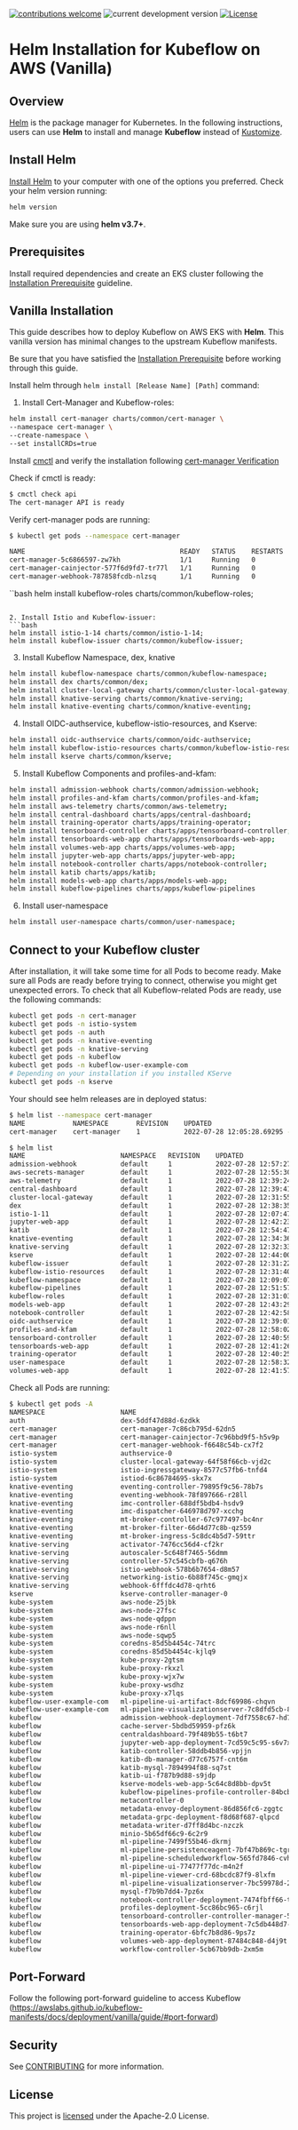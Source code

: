 [![contributions welcome](https://img.shields.io/badge/contributions-welcome-brightgreen.svg?style=flat)](https://github.com/awslabs/kubeflow-manifests/issues)
![current development version](https://img.shields.io/badge/Kubeflow-v1.5.1-green.svg?style=flat)
[![License](https://img.shields.io/badge/License-Apache_2.0-blue.svg)](./LICENSE)
# Helm Installation for Kubeflow on AWS (Vanilla)

## Overview
[Helm][] is the package manager for Kubernetes. In the following instructions, users can use **Helm** to install and manage **Kubeflow** instead of [Kustomize][].

## Install Helm
[Install Helm][] to your computer with one of the options you preferred. Check your helm version running:
```bash
helm version
```
Make sure you are using **helm v3.7+**.

## Prerequisites
Install required dependencies and create an EKS cluster following the [Installation Prerequisite][] guideline. 

## Vanilla Installation
This guide describes how to deploy Kubeflow on AWS EKS with **Helm**. This vanilla version has minimal changes to the upstream Kubeflow manifests.

Be sure that you have satisfied the [Installation Prerequisite][] before working through this guide.

Install helm through `helm install [Release Name] [Path]` command: 


1. Install Cert-Manager and Kubeflow-roles:

```bash
helm install cert-manager charts/common/cert-manager \
--namespace cert-manager \
--create-namespace \
--set installCRDs=true
```

Install [cmctl][] and verify the installation following [cert-manager Verification][]

Check if cmctl is ready:
```bash
$ cmctl check api
The cert-manager API is ready
```

Verify cert-manager pods are running:
```bash
$ kubectl get pods --namespace cert-manager

NAME                                       READY   STATUS    RESTARTS   AGE
cert-manager-5c6866597-zw7kh               1/1     Running   0          2m
cert-manager-cainjector-577f6d9fd7-tr77l   1/1     Running   0          2m
cert-manager-webhook-787858fcdb-nlzsq      1/1     Running   0          2m
```

``bash
helm install kubeflow-roles charts/common/kubeflow-roles;
```

2. Install Istio and Kubeflow-issuer:
```bash
helm install istio-1-14 charts/common/istio-1-14;
helm install kubeflow-issuer charts/common/kubeflow-issuer;
```

3. Install Kubeflow Namespace, dex, knative
```bash
helm install kubeflow-namespace charts/common/kubeflow-namespace;
helm install dex charts/common/dex;
helm install cluster-local-gateway charts/common/cluster-local-gateway;
helm install knative-serving charts/common/knative-serving;
helm install knative-eventing charts/common/knative-eventing;
```

4. Install OIDC-authservice, kubeflow-istio-resources, and Kserve:

```bash
helm install oidc-authservice charts/common/oidc-authservice;
helm install kubeflow-istio-resources charts/common/kubeflow-istio-resources;
helm install kserve charts/common/kserve;
```

5. Install Kubeflow Components and profiles-and-kfam:

```bash
helm install admission-webhook charts/common/admission-webhook;
helm install profiles-and-kfam charts/common/profiles-and-kfam;
helm install aws-telemetry charts/common/aws-telemetry;
helm install central-dashboard charts/apps/central-dashboard;
helm install training-operator charts/apps/training-operator;
helm install tensorboard-controller charts/apps/tensorboard-controller;
helm install tensorboards-web-app charts/apps/tensorboards-web-app;
helm install volumes-web-app charts/apps/volumes-web-app;
helm install jupyter-web-app charts/apps/jupyter-web-app;
helm install notebook-controller charts/apps/notebook-controller;
helm install katib charts/apps/katib;
helm install models-web-app charts/apps/models-web-app;
helm install kubeflow-pipelines charts/apps/kubeflow-pipelines
```

6. Install user-namespace
```bash
helm install user-namespace charts/common/user-namespace;
```

## Connect to your Kubeflow cluster 
After installation, it will take some time for all Pods to become ready. Make sure all Pods are ready before trying to connect, otherwise you might get unexpected errors. To check that all Kubeflow-related Pods are ready, use the following commands:

```bash
kubectl get pods -n cert-manager
kubectl get pods -n istio-system
kubectl get pods -n auth
kubectl get pods -n knative-eventing
kubectl get pods -n knative-serving
kubectl get pods -n kubeflow
kubectl get pods -n kubeflow-user-example-com
# Depending on your installation if you installed KServe
kubectl get pods -n kserve
```

Your should see helm releases are in deployed status:
```bash
$ helm list --namespace cert-manager
NAME        	NAMESPACE   	REVISION	UPDATED                            	STATUS  	CHART              	APP VERSION
cert-manager	cert-manager	1       	2022-07-28 12:05:28.69295 -0700 PDT	deployed	cert-manager-v1.5.0	v1.5.0     
```

```bash
$ helm list
NAME                    	NAMESPACE	REVISION	UPDATED                             	STATUS  	CHART                         	APP VERSION
admission-webhook       	default  	1       	2022-07-28 12:57:27.613949 -0700 PDT	deployed	admission-webhook-0.1.0       	1.16.0     
aws-secrets-manager     	default  	1       	2022-07-28 12:55:30.291808 -0700 PDT	deployed	aws-secrets-manager-0.1.0     	1.16.0     
aws-telemetry           	default  	1       	2022-07-28 12:39:24.261685 -0700 PDT	deployed	aws-telemetry-0.1.0           	1.16.0     
central-dashboard       	default  	1       	2022-07-28 12:39:41.64472 -0700 PDT 	deployed	central-dashboard-0.1.0       	1.16.0     
cluster-local-gateway   	default  	1       	2022-07-28 12:31:55.501454 -0700 PDT	deployed	cluster-local-gateway-0.1.0   	1.16.0     
dex                     	default  	1       	2022-07-28 12:38:35.15731 -0700 PDT 	deployed	dex-0.1.0                     	1.16.0     
istio-1-11              	default  	1       	2022-07-28 12:07:47.921271 -0700 PDT	deployed	istio-1-11-0.1.0              	1.16.0     
jupyter-web-app         	default  	1       	2022-07-28 12:42:23.163274 -0700 PDT	deployed	jupyter-web-app-0.1.0         	1.16.0     
katib                   	default  	1       	2022-07-28 12:54:47.810424 -0700 PDT	deployed	katib-0.1.0                   	1.16.0     
knative-eventing        	default  	1       	2022-07-28 12:34:36.922185 -0700 PDT	deployed	knative-eventing-0.1.0        	1.16.0     
knative-serving         	default  	1       	2022-07-28 12:32:33.226445 -0700 PDT	deployed	knative-serving-0.1.0         	1.16.0     
kserve                  	default  	1       	2022-07-28 12:44:00.152331 -0700 PDT	deployed	kserve-0.1.0                  	1.16.0     
kubeflow-issuer         	default  	1       	2022-07-28 12:31:22.068229 -0700 PDT	deployed	kubeflow-issuer-0.1.0         	1.16.0     
kubeflow-istio-resources	default  	1       	2022-07-28 12:31:40.286801 -0700 PDT	deployed	kubeflow-istio-resources-0.1.0	1.16.0     
kubeflow-namespace      	default  	1       	2022-07-28 12:09:07.416695 -0700 PDT	deployed	kubeflow-namespace-0.1.0      	1.16.0     
kubeflow-pipelines      	default  	1       	2022-07-28 12:51:57.293078 -0700 PDT	deployed	kubeflow-pipelines-0.1.0      	1.16.0     
kubeflow-roles          	default  	1       	2022-07-28 12:31:03.351416 -0700 PDT	deployed	kubeflow-roles-0.1.0          	1.16.0     
models-web-app          	default  	1       	2022-07-28 12:43:29.275867 -0700 PDT	deployed	models-web-app-0.1.0          	1.16.0     
notebook-controller     	default  	1       	2022-07-28 12:42:58.397411 -0700 PDT	deployed	notebook-controller-0.1.0     	1.16.0     
oidc-authservice        	default  	1       	2022-07-28 12:39:01.325914 -0700 PDT	deployed	oidc-authservice-0.1.0        	1.16.0     
profiles-and-kfam       	default  	1       	2022-07-28 12:58:02.22225 -0700 PDT 	deployed	profiles-and-kfam-0.1.0       	1.16.0     
tensorboard-controller  	default  	1       	2022-07-28 12:40:59.266969 -0700 PDT	deployed	tensorboard-controller-0.1.0  	1.16.0     
tensorboards-web-app    	default  	1       	2022-07-28 12:41:26.352725 -0700 PDT	deployed	tensorboards-web-app-0.1.0    	1.16.0     
training-operator       	default  	1       	2022-07-28 12:40:25.528385 -0700 PDT	deployed	training-operator-0.1.0       	1.16.0     
user-namespace          	default  	1       	2022-07-28 12:58:32.830817 -0700 PDT	deployed	user-namespace-0.1.0          	1.16.0     
volumes-web-app         	default  	1       	2022-07-28 12:41:57.884204 -0700 PDT	deployed	volumes-web-app-0.1.0         	1.16.0  
```

Check all Pods are running:

```bash
$ kubectl get pods -A
NAMESPACE                   NAME                                                         READY   STATUS    RESTARTS   AGE
auth                        dex-5ddf47d88d-6zdkk                                         1/1     Running   1          13h
cert-manager                cert-manager-7c86cb795d-62dn5                                1/1     Running   0          13h
cert-manager                cert-manager-cainjector-7c96bbd9f5-h5v9p                     1/1     Running   0          13h
cert-manager                cert-manager-webhook-f6648c54b-cx7f2                         1/1     Running   0          13h
istio-system                authservice-0                                                1/1     Running   0          13h
istio-system                cluster-local-gateway-64f58f66cb-vjd2c                       1/1     Running   0          12h
istio-system                istio-ingressgateway-8577c57fb6-tnfd4                        1/1     Running   0          13h
istio-system                istiod-6c86784695-skx7x                                      1/1     Running   0          13h
knative-eventing            eventing-controller-79895f9c56-78b7s                         1/1     Running   0          12h
knative-eventing            eventing-webhook-78f897666-r28ll                             1/1     Running   0          12h
knative-eventing            imc-controller-688df5bdb4-hsdv9                              1/1     Running   0          12h
knative-eventing            imc-dispatcher-646978d797-xcchg                              1/1     Running   0          12h
knative-eventing            mt-broker-controller-67c977497-bc4nr                         1/1     Running   0          12h
knative-eventing            mt-broker-filter-66d4d77c8b-qz559                            1/1     Running   0          12h
knative-eventing            mt-broker-ingress-5c8dc4b5d7-59ttr                           1/1     Running   0          12h
knative-serving             activator-7476cc56d4-cf2kr                                   2/2     Running   0          12h
knative-serving             autoscaler-5c648f7465-56dmm                                  2/2     Running   0          12h
knative-serving             controller-57c545cbfb-q676h                                  2/2     Running   0          12h
knative-serving             istio-webhook-578b6b7654-d8m57                               2/2     Running   0          12h
knative-serving             networking-istio-6b88f745c-gmqjx                             2/2     Running   0          12h
knative-serving             webhook-6fffdc4d78-qrht6                                     2/2     Running   0          12h
kserve                      kserve-controller-manager-0                                  2/2     Running   0          11h
kube-system                 aws-node-25jbk                                               1/1     Running   0          20h
kube-system                 aws-node-27fsc                                               1/1     Running   1          20h
kube-system                 aws-node-qdppn                                               1/1     Running   0          20h
kube-system                 aws-node-r6nll                                               1/1     Running   0          20h
kube-system                 aws-node-sqwp5                                               1/1     Running   0          20h
kube-system                 coredns-85d5b4454c-74trc                                     1/1     Running   0          20h
kube-system                 coredns-85d5b4454c-kjlq9                                     1/1     Running   0          20h
kube-system                 kube-proxy-2gtsm                                             1/1     Running   0          20h
kube-system                 kube-proxy-rkxzl                                             1/1     Running   0          20h
kube-system                 kube-proxy-wjx7w                                             1/1     Running   0          20h
kube-system                 kube-proxy-wsdhz                                             1/1     Running   0          20h
kube-system                 kube-proxy-x7lqs                                             1/1     Running   0          20h
kubeflow-user-example-com   ml-pipeline-ui-artifact-8dcf69986-chqvn                      2/2     Running   0          2m17s
kubeflow-user-example-com   ml-pipeline-visualizationserver-7c8dfd5cb-8hw5h              2/2     Running   0          2m17s
kubeflow                    admission-webhook-deployment-7df7558c67-hd7vh                1/1     Running   0          11h
kubeflow                    cache-server-5bdbd59959-pfz6k                                2/2     Running   0          12h
kubeflow                    centraldashboard-79f489b55-t6bt7                             2/2     Running   0          11h
kubeflow                    jupyter-web-app-deployment-7cd59c5c95-s6v7x                  1/1     Running   0          41m
kubeflow                    katib-controller-58ddb4b856-vpjjn                            1/1     Running   0          11h
kubeflow                    katib-db-manager-d77c6757f-cnt6m                             1/1     Running   0          11h
kubeflow                    katib-mysql-7894994f88-sq7st                                 1/1     Running   0          11h
kubeflow                    katib-ui-f787b9d88-s9jdp                                     1/1     Running   0          11h
kubeflow                    kserve-models-web-app-5c64c8d8bb-dpv5t                       2/2     Running   0          11h
kubeflow                    kubeflow-pipelines-profile-controller-84bcbdb899-tst5c       1/1     Running   0          12h
kubeflow                    metacontroller-0                                             1/1     Running   0          12h
kubeflow                    metadata-envoy-deployment-86d856fc6-zggtc                    1/1     Running   0          12h
kubeflow                    metadata-grpc-deployment-f8d68f687-qlpcd                     2/2     Running   3          12h
kubeflow                    metadata-writer-d7ff8d4bc-nzczk                              2/2     Running   0          12h
kubeflow                    minio-5b65df66c9-6c2r9                                       2/2     Running   0          12h
kubeflow                    ml-pipeline-7499f55b46-dkrmj                                 2/2     Running   1          12h
kubeflow                    ml-pipeline-persistenceagent-7bf47b869c-tgrbm                2/2     Running   0          12h
kubeflow                    ml-pipeline-scheduledworkflow-565fd7846-cvhvm                2/2     Running   0          12h
kubeflow                    ml-pipeline-ui-77477f77dc-m4n2f                              2/2     Running   0          12h
kubeflow                    ml-pipeline-viewer-crd-68bcdc87f9-8lxfm                      2/2     Running   1          12h
kubeflow                    ml-pipeline-visualizationserver-7bc59978d-28k9z              2/2     Running   0          12h
kubeflow                    mysql-f7b9b7dd4-7pz6x                                        2/2     Running   0          12h
kubeflow                    notebook-controller-deployment-7474fbff66-tnv4d              2/2     Running   1          43m
kubeflow                    profiles-deployment-5cc86bc965-c6rjl                         3/3     Running   1          39m
kubeflow                    tensorboard-controller-controller-manager-5cbddb7fb5-bsstp   3/3     Running   1          34m
kubeflow                    tensorboards-web-app-deployment-7c5db448d7-p46vn             1/1     Running   0          33m
kubeflow                    training-operator-6bfc7b8d86-9ps7z                           1/1     Running   0          11m
kubeflow                    volumes-web-app-deployment-87484c848-d4j9t                   1/1     Running   0          37m
kubeflow                    workflow-controller-5cb67bb9db-2xm5m                         2/2     Running   1          12h
```




## Port-Forward
Follow the following port-forward guideline to access Kubeflow (https://awslabs.github.io/kubeflow-manifests/docs/deployment/vanilla/guide/#port-forward)


## Security

See [CONTRIBUTING](CONTRIBUTING.md#security-issue-notifications) for more information.

## License

This project is [licensed](LICENSE) under the Apache-2.0 License.


[Helm]: https://helm.sh/
[Kustomize]: https://kustomize.io/
[Install Helm]: https://helm.sh/docs/intro/install/
[Installation Prerequisite]: https://awslabs.github.io/kubeflow-manifests/docs/deployment/prerequisites/
[cert-manager Verification]: https://cert-manager.io/docs/installation/verify/#check-cert-manager-api
[cmctl]: https://cert-manager.io/docs/usage/cmctl/#installation